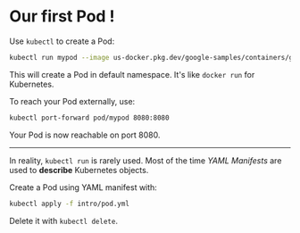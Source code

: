 # Our first Pod !

Use `kubectl` to create a Pod:

```sh
kubectl run mypod --image us-docker.pkg.dev/google-samples/containers/gke/whereami:v1.2.21 --port 8080
```

This will create a Pod in default namespace. It's like `docker run` for Kubernetes. 

To reach your Pod externally, use:

```sh
kubectl port-forward pod/mypod 8080:8080
```

Your Pod is now reachable on port 8080.

---

In reality, `kubectl run` is rarely used. Most of the time _YAML Manifests_ are used to **describe** Kubernetes objects.

Create a Pod using YAML manifest with:

```sh
kubectl apply -f intro/pod.yml
```

Delete it with `kubectl delete`.